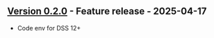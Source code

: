 ## [Version 0.2.0](https://github.com/dataiku/dataiku-contrib/tree/master/esri-geo-enrichment) - Feature release - 2025-04-17

- Code env for DSS 12+
